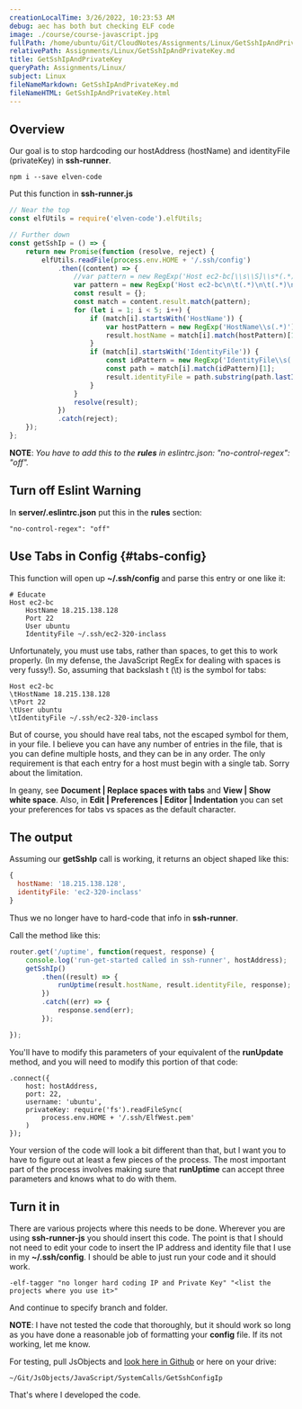 ```yaml
---
creationLocalTime: 3/26/2022, 10:23:53 AM
debug: aec has both but checking ELF code
image: ./course/course-javascript.jpg
fullPath: /home/ubuntu/Git/CloudNotes/Assignments/Linux/GetSshIpAndPrivateKey.md
relativePath: Assignments/Linux/GetSshIpAndPrivateKey.md
title: GetSshIpAndPrivateKey
queryPath: Assignments/Linux/
subject: Linux
fileNameMarkdown: GetSshIpAndPrivateKey.md
fileNameHTML: GetSshIpAndPrivateKey.html
---
```



<!-- toc -->
<!-- tocstop -->

## Overview

Our goal is to stop hardcoding our hostAddress (hostName) and identityFile (privateKey) in **ssh-runner**.

    npm i --save elven-code

Put this function in **ssh-runner.js**

```JavaScript
// Near the top
const elfUtils = require('elven-code').elfUtils;

// Further down    
const getSshIp = () => {
    return new Promise(function (resolve, reject) {
        elfUtils.readFile(process.env.HOME + '/.ssh/config')
            .then((content) => {
                //var pattern = new RegExp('Host ec2-bc[\\s\\S]\\s*(.*)[\\s\\S]\\s*(.*)[\\s\\S]\\s*(.*)[\\s\\S]\\s*(.*)');
                var pattern = new RegExp('Host ec2-bc\n\t(.*)\n\t(.*)\n\t(.*)\n\t(.*)');
                const result = {};
                const match = content.result.match(pattern);
                for (let i = 1; i < 5; i++) {
                    if (match[i].startsWith('HostName')) {
                        var hostPattern = new RegExp('HostName\\s(.*)');
                        result.hostName = match[i].match(hostPattern)[1];
                    }
                    if (match[i].startsWith('IdentityFile')) {
                        const idPattern = new RegExp('IdentityFile\\s(.*)');
                        const path = match[i].match(idPattern)[1];
                        result.identityFile = path.substring(path.lastIndexOf('/') + 1, path.length)
                    }
                }
                resolve(result);
            })
            .catch(reject);
    });
};
```

**NOTE**: _You have to add this to the **rules** in eslintrc.json: "no-control-regex": "off"._

## Turn off Eslint Warning

In **server/.eslintrc.json** put this in the **rules** section:

```
"no-control-regex": "off"
```

## Use Tabs in Config {#tabs-config}

This function will open up **~/.ssh/config** and parse this entry or one like it:

```
# Educate
Host ec2-bc
	HostName 18.215.138.128
	Port 22
	User ubuntu
	IdentityFile ~/.ssh/ec2-320-inclass
```

Unfortunately, you must use tabs, rather than spaces, to get this to work properly. (In my defense, the JavaScript RegEx for dealing with spaces is very fussy!). So, assuming that backslash t (\t) is the symbol for tabs:

```
Host ec2-bc
\tHostName 18.215.138.128
\tPort 22
\tUser ubuntu
\tIdentityFile ~/.ssh/ec2-320-inclass
```  

But of course, you should have real tabs, not the escaped symbol for them, in your file. I believe you can have any number of entries in the file, that is you can define multiple hosts, and they can be in any order. The only requirement is that each entry for a host must begin with a single tab. Sorry about the limitation.

In geany, see **Document | Replace spaces with tabs** and **View | Show white space**. Also, in **Edit | Preferences | Editor | Indentation** you can set your preferences for tabs vs spaces as the default character.

## The output

Assuming our **getSshIp** call is working, it returns an object shaped like this:

```javascript
{
  hostName: '18.215.138.128',
  identityFile: 'ec2-320-inclass'
}
```

Thus we no longer have to hard-code that info in **ssh-runner**.

Call the method like this:

```javascript
router.get('/uptime', function(request, response) {
    console.log('run-get-started called in ssh-runner', hostAddress);
    getSshIp()
        .then((result) => {
            runUptime(result.hostName, result.identityFile, response);
        })
        .catch((err) => {
            response.send(err);
        });

});
```

You'll have to modify this parameters of your equivalent of the **runUpdate** method, and you will need to modify this portion of that code:

```
.connect({
    host: hostAddress,
    port: 22,
    username: 'ubuntu',
    privateKey: require('fs').readFileSync(
        process.env.HOME + '/.ssh/ElfWest.pem'
    )
});
```

Your version of the code will look a bit different than that, but I want you to have to figure out at least a few pieces of the process. The most important part of the process involves making sure that **runUptime** can accept three parameters and knows what to do with them.

## Turn it in

There are various projects where this needs to be done. Wherever you are using **ssh-runner-js** you should insert this code. The point is that I should not need to edit your code to insert the IP address and identity file that I use in my **~/.ssh/config**. I should be able to just run your code and it should work.

    -elf-tagger "no longer hard coding IP and Private Key" "<list the projects where you use it>"

And continue to specify branch and folder.

**NOTE**: I have not tested the code that thoroughly, but it should work so long as you have done a reasonable job of formatting your **config** file. If its not working, let me know.

For testing, pull JsObjects and [look here in Github][gscip] or here on your drive:

    ~/Git/JsObjects/JavaScript/SystemCalls/GetSshConfigIp

That's where I developed the code.

[gscip]: https://github.com/charliecalvert/JsObjects/tree/master/JavaScript/SystemCalls/GetSshConfigIp
